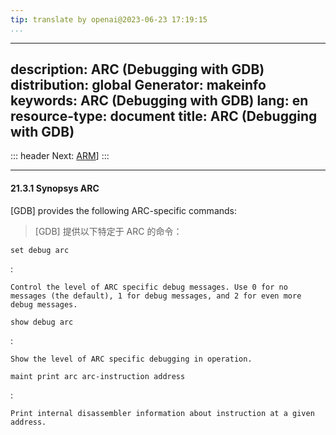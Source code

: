 ```yaml
---
tip: translate by openai@2023-06-23 17:19:15
...
```

---
description: ARC (Debugging with GDB)
distribution: global
Generator: makeinfo
keywords: ARC (Debugging with GDB)
lang: en
resource-type: document
title: ARC (Debugging with GDB)
---
::: header
Next: [ARM](ARM.html#ARM)]
:::

---

#### 21.3.1 Synopsys ARC


[GDB] provides the following ARC-specific commands:

> [GDB] 提供以下特定于 ARC 的命令：

`set debug arc`

:

```
Control the level of ARC specific debug messages. Use 0 for no messages (the default), 1 for debug messages, and 2 for even more debug messages.
```

`show debug arc`

:

```
Show the level of ARC specific debugging in operation.
```

`maint print arc arc-instruction address`

:

```
Print internal disassembler information about instruction at a given address.
```
